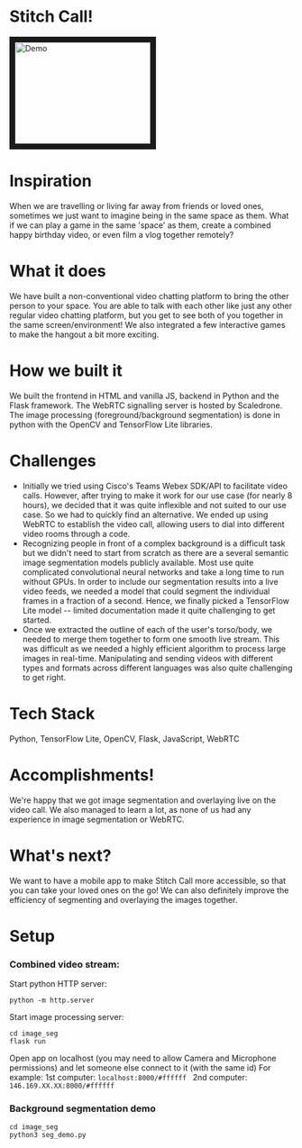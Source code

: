# Stitch Call!
<a href="https://youtu.be/wlyzsE8sHfA" target="_blank"><img src="https://youtu.be/wlyzsE8sHfA.jpg" 
alt="Demo" width="240" height="180" border="10" /></a>

# Inspiration
When we are travelling or living far away from friends or loved ones, sometimes we just want to imagine being in the same space as them. What if we can play a game in the same 'space' as them, create a combined happy birthday video, or even film a vlog together remotely?

# What it does
We have built a non-conventional video chatting platform to bring the other person to your space. You are able to talk with each other like just any other regular video chatting platform, but you get to see both of you together in the same screen/environment! We also integrated a few interactive games to make the hangout a bit more exciting.

# How we built it
We built the frontend in HTML and vanilla JS, backend in Python and the Flask framework. The WebRTC signalling server is hosted by Scaledrone. The image processing (foreground/background segmentation) is done in python with the OpenCV and TensorFlow Lite libraries.

# Challenges
* Initially we tried using Cisco's Teams Webex SDK/API to facilitate video calls. However, after trying to make it work for our use case (for nearly 8 hours), we decided that it was quite inflexible and not suited to our use case. So we had to quickly find an alternative. We ended up using WebRTC to establish the video call, allowing users to dial into different video rooms through a code.
* Recognizing people in front of a complex background is a difficult task but we didn't need to start from scratch as there are a several semantic image segmentation models publicly available. Most use quite complicated convolutional neural networks and take a long time to run without GPUs. In order to include our segmentation results into a live video feeds, we needed a model that could segment the individual frames in a fraction of a second. Hence, we finally picked a TensorFlow Lite model -- limited documentation made it quite challenging to get started.
* Once we extracted the outline of each of the user's torso/body, we needed to merge them together to form one smooth live stream. This was difficult as we needed a highly efficient algorithm to process large images in real-time. Manipulating and sending videos with different types and formats across different languages was also quite challenging to get right.

# Tech Stack
Python, TensorFlow Lite, OpenCV, Flask, JavaScript, WebRTC

# Accomplishments!
We're happy that we got image segmentation and overlaying live on the video call. We also managed to learn a lot, as none of us had any experience in image segmentation or WebRTC.

# What's next?
We want to have a mobile app to make Stitch Call more accessible, so that you can take your loved ones on the go! We can also definitely improve the efficiency of segmenting and overlaying the images together.

# Setup
### Combined video stream:
Start python HTTP server:
```
python -m http.server
```
Start image processing server:
```
cd image_seg
flask run
```
Open app on localhost (you may need to allow Camera and Microphone permissions) and let someone else connect to it (with the same id)
For example:
1st computer: ```localhost:8000/#ffffff ```
2nd computer: ```146.169.XX.XX:8000/#ffffff```

### Background segmentation demo
```
cd image_seg
python3 seg_demo.py
```
